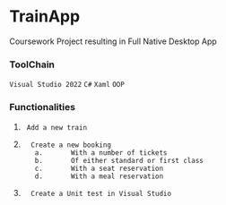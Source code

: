# TrainApp
Coursework Project resulting in Full Native Desktop App

### ToolChain
 `Visual Studio 2022`
 `C#`
 `Xaml`
 `OOP`
 
### Functionalities
 1)      Add a new train
 2)       Create a new booking
           a.       With a number of tickets
           b.       Of either standard or first class
           c.       With a seat reservation
           d.       With a meal reservation
 3)       Create a Unit test in Visual Studio

